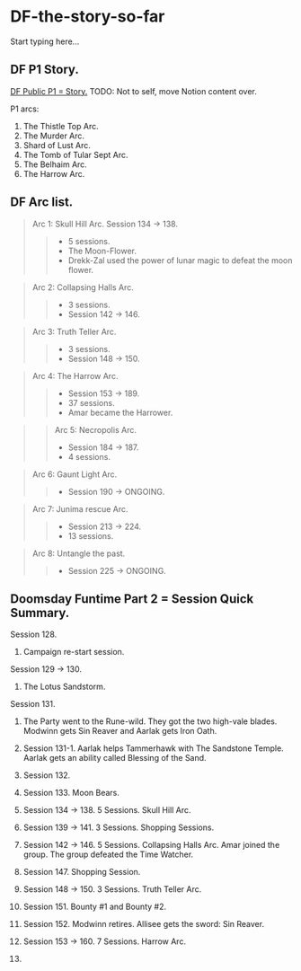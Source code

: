 # DF-the-story-so-far

Start typing here...

## DF P1 Story.
[DF Public P1 = Story.](https://www.notion.so/DF-Public-P1-Story-88d3805b1fbe4b9a8a2490e2e67b69d4?pvs=21)
TODO: Not to self, move Notion content over.

P1 arcs:
1. The Thistle Top Arc.
2. The Murder Arc.
3. Shard of Lust Arc.
4. The Tomb of Tular Sept Arc.
5. The Belhaim Arc.
6. The Harrow Arc.

## DF Arc list.
> Arc 1: Skull Hill Arc. Session 134 -> 138.
>> - 5 sessions.
>> - The Moon-Flower.
>> - Drekk-Zal used the power of lunar magic to defeat the moon flower.

> Arc 2: Collapsing Halls Arc.
>> - 3 sessions.
>> - Session 142 → 146.

> Arc 3: Truth Teller Arc.
>> - 3 sessions.
>> - Session 148 → 150.

> Arc 4: The Harrow Arc.
>> - Session 153 → 189.
>> - 37 sessions.
>> - Amar became the Harrower.

>> Arc 5: Necropolis Arc.
>> - Session 184 → 187. 
>> - 4 sessions.

> Arc 6: Gaunt Light Arc. 
>> - Session 190 -> ONGOING.

> Arc 7: Junima rescue Arc. 
>> - Session 213 -> 224. 
>> - 13 sessions.

> Arc 8: Untangle the past.
>> - Session 225 -> ONGOING.

## Doomsday Funtime Part 2 = Session Quick Summary.

Session 128.
1. Campaign re-start session.

Session 129 → 130.
1. The Lotus Sandstorm.

Session 131.
1. The Party went to the Rune-wild. They got the two high-vale blades. Modwinn gets Sin Reaver and Aarlak gets Iron Oath.

2. Session 131-1. Aarlak helps Tammerhawk with The Sandstone Temple. Aarlak gets an ability called Blessing of the Sand.
3. Session 132.
4. Session 133. Moon Bears.
5. Session 134 → 138. 5 Sessions. Skull Hill Arc.
6. Session 139 → 141. 3 Sessions. Shopping Sessions.
7. Session 142 → 146. 5 Sessions. Collapsing Halls Arc. Amar joined the group. The group defeated the Time Watcher.
8. Session 147. Shopping Session.
9. Session 148 → 150. 3 Sessions. Truth Teller Arc.
10. Session 151. Bounty #1 and Bounty #2.
11. Session 152. Modwinn retires. Allisee gets the sword: Sin Reaver.
12. Session 153 → 160. 7 Sessions. Harrow Arc.
13. 
